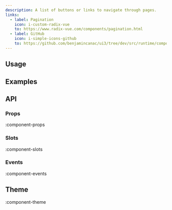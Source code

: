 ```yaml
---
description: A list of buttons or links to navigate through pages.
links:
  - label: Pagination
    icon: i-custom-radix-vue
    to: https://www.radix-vue.com/components/pagination.html
  - label: GitHub
    icon: i-simple-icons-github
    to: https://github.com/benjamincanac/ui3/tree/dev/src/runtime/components/Pagination.vue
---
```


## Usage

## Examples

## API

### Props

:component-props

### Slots

:component-slots

### Events

:component-events

## Theme

:component-theme
